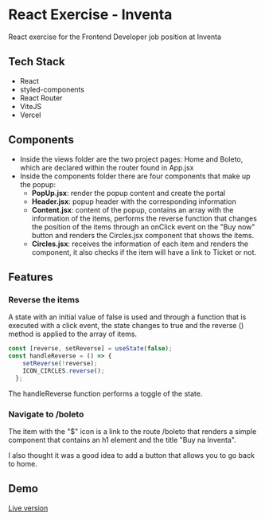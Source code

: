 # React Exercise - Inventa

React exercise for the Frontend Developer job position at Inventa  

## Tech Stack

- React
- styled-components
- React Router
- ViteJS
- Vercel


  
## Components 
- Inside the views folder are the two project pages: Home and Boleto, which are declared within the router found in App.jsx
- Inside the components folder there are four components that make up the popup:
    - **PopUp.jsx**: render the popup content and create the portal
    - **Header.jsx**: popup header with the corresponding information
    - **Content.jsx**: content of the popup, contains an array with the information of the items, performs the reverse function that changes the position of the items through an onClick event on the "Buy now" button and renders the Circles.jsx component that shows the items.
    - **Circles.jsx**: receives the information of each item and renders the component, it also checks if the item will have a link to Ticket or not. 

  
## Features

### Reverse the items
A state with an initial value of false is used and through a function that is executed with a click event, the state changes to true and the reverse () method is applied to the array of items. 

```javascript
const [reverse, setReverse] = useState(false);
const handleReverse = () => {
    setReverse(!reverse);
    ICON_CIRCLES.reverse();
  };
```
The handleReverse function performs a toggle of the state.

### Navigate to /boleto
The item with the "$" icon is a link to the route /boleto that renders a simple component that contains an h1 element and the title "Buy na Inventa".

I also thought it was a good idea to add a button that allows you to go back to home. 
## Demo

[Live version](https://inventa-react-exercise.vercel.app)
  
